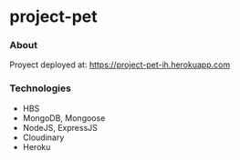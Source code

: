 # project-pet

### About
Proyect deployed at: https://project-pet-ih.herokuapp.com


### Technologies
- HBS
- MongoDB, Mongoose
- NodeJS, ExpressJS
- Cloudinary
- Heroku 
